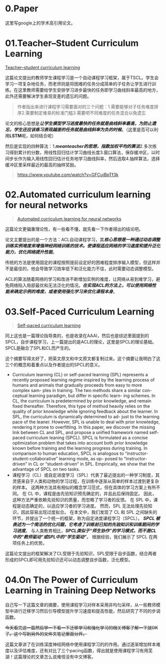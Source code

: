 # 0.Paper

这里写google上的学术高引用论文。

# 01.Teacher–Student Curriculum Learning

[Teacher–student curriculum learning](https://ieeexplore.ieee.org/abstract/document/8827566/)

这篇论文提出的教师学生课程学习是一个自动课程学习框架，属于TSCL。学生会学习一项复杂地任务，而老师则是将困难的任务分成简单的子任务让学生进行训练。在这里教师需要给学生安排学习进步最快的任务即学习曲线斜率最高的地方，此外还需要解决学生表现变差的遗忘的问题。

>  作者指出来进行课程学习需要面对的三个问题：1.需要能够对子任务难度排序2.需要制定难易的标准门槛3.需要吧不同难度的任务混合以免遗忘

论文的核心思想是***让学生模型学习进度最快的任务就是曲线斜率最高，为防止遗忘，学生还应该练习表现越差的任务就是曲线斜率为负的时候***。（这里是否可以利用**LSTM**呢，如何结合呢）

然后是实现的四种算法：1.***meanteacher的思想，指数加权平均的算法***2.多次练习得到累计的分数，用线性回归估计学习曲线长度3.窗口算法，保存缓冲区，以时间步长作为输入用线性回归估计任务地学习曲线斜率，然后选取4.抽样算法，选择缓冲区里采样最近的最高的抽样奖励。

> https://www.youtube.com/watch?v=GFCujBpTf3k

# 02.Automated curriculum learning for neural networks

> [Automated curriculum learning for neural networks](https://proceedings.mlr.press/v70/graves17a.html)

这篇论文更偏重理论性，有一些看不懂，就先看一下作者得出的结论吧。

论文主要提出的是一个方法：ACL自动课程学习，其***核心思想是一种通过动态调整训练实例难度来增强神经网络训练的技术。使课程适应网络的学习速度和提升泛化能力，优化网络提升性能***。

传统的方法是使用固定的课程按照提前设定好的困难程度排序输入模型，但这样并不是最佳的，他会导致学习效率低下和泛化能力不佳，此时需要动态调整模型。

ACL的算法随着网络的学习和改进不断增加实例的难度，让网络从易到难学习，避免网络陷入局部最优和无法泛化的情况。***在实现ACL的方法上，可以使用网络性能来确定示例的难度，或者使用强化学习来优化课程本身***。

# 03.Self-Paced Curriculum Learning

> [Self-paced curriculum learning](https://ojs.aaai.org/index.php/AAAI/article/view/9608)

同上这也是一篇理论指导类的，也是收录在AAAI，然后也是综述里面提到的SPCL，自步课程学习，上一篇提出的是ACL的理论，这里是SPCL的理论基础。
SPCL是融合了SPL和CL而产生的。

这个摘要写得太好了，把英文原文和中文原文都复制过来。这个摘要让我明白了这三个的概念和着重点以及作者提出的SPCL的意义。

- Curriculum learning (CL) or self-paced learning (SPL) represents a recently proposed learning regime inspired by the learning process of humans and animals that gradually proceeds from easy to more complex sam- ples in training. The two methods share a similar con- ceptual learning paradigm, but differ in specific learn- ing schemes. In CL, the curriculum is predetermined by prior knowledge, and remain fixed thereafter. Therefore, this type of method heavily relies on the quality of prior knowledge while ignoring feedback about the learner. In SPL, the curriculum is dynamically determined to ad- just to the learning pace of the leaner. However, SPL is unable to deal with prior knowledge, rendering it prone to overfitting. In this paper, we discover the missing link between CL and SPL, and propose a unified framework named self-paced curriculum leaning (SPCL). SPCL is formulated as a concise optimization problem that takes into account both prior knowledge known before training and the learning progress during training. In comparison to human education, SPCL is analogous to “instructor-student-collaborative” learning mode, as op- posed to “instructor-driven” in CL or “student-driven” in SPL. Empirically, we show that the advantage of SPCL on two tasks.
- 课程学习（CL）或自定进度学习（SPL）代表了最近提出的一种学习制度，其灵感来自于人类和动物的学习过程，在训练中逐渐从简单的样本过渡到更复杂的样本。 这两种方法具有相似的概念学习范式，但在具体的学习方案上有所不同。 在 CL 中，课程是由先验知识预先确定的，并且此后保持固定。 因此，这种方法严重依赖先验知识的质量，而忽略了学习者的反馈。 在 SPL 中，课程是动态确定的，以适应学习者的学习进度。 然而，SPL 无法处理先验知识，因此容易出现过度拟合。 在本文中，我们发现了 CL 和 SPL 之间缺失的环节，并提出了一个统一的框架，称为自定进度课程学习（SPCL）。 ***SPCL 被表述为一个简洁的优化问题，它考虑了训练前已知的先验知识和训练期间的学习进度***。 与人类教育相比，***SPCL类似于“师生协作”的学习模式，而不是CL中的“教师驱动”或SPL中的“学生驱动”***。 根据经验，我们展示了 SPCL 在两项任务上的优势。

这篇论文提出的框架解决了CL受限于先验知识，SPL受限于自步函数，结合两者形成的SPCL即可用先验知识还可以动态调整自步函数，泛化模型。

# 04.On The Power of Curriculum Learning in Training Deep Networks

自己写一下这篇文章的摘要，使用课程学习对样本采用非均匀采样，从一些教师模型中进行迁移学习然后引导模型提升学习速度和提高性能，然后研究了不同的步调函数。

~~今天看完这一篇然后学一下看一下迁移学习和强化学习的相关博客了解一下就OK了。这个写到另外的文件夹笔记里面分开。~~

这篇文章讲了在训练深度神经网络中使用课程学习的的作用。通过逐渐增加样本难度以及评估难度，还有对比了三个pacing函数，得出就是使用课程学习有用芜湖！这篇理论的文章怎么说难怪没有中文博客。
